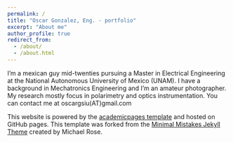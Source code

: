 ```yaml
---
permalink: /
title: "Oscar Gonzalez, Eng. - portfolio"
excerpt: "About me"
author_profile: true
redirect_from: 
  - /about/
  - /about.html
---
```


I’m a mexican guy mid-twenties pursuing a Master in Electrical Engineering at the National Autonomous University of Mexico (UNAM). I have a background in Mechatronics Engineering and I’m an amateur photographer. My research mostly focus in polarimetry and optics instrumentation. You can contact me at oscargsiu(AT)gmail.com


This website is powered by the [academicpages template](https://github.com/academicpages/academicpages.github.io) and hosted on GitHub pages. This template was forked from the [Minimal Mistakes Jekyll Theme](https://mmistakes.github.io/minimal-mistakes/) created by Michael Rose.
